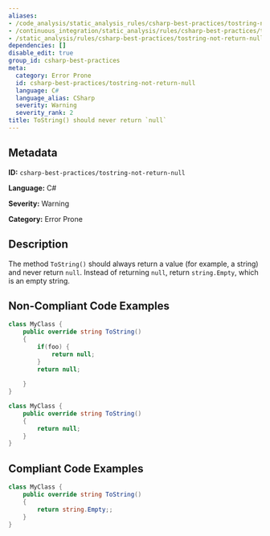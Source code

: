 ```yaml
---
aliases:
- /code_analysis/static_analysis_rules/csharp-best-practices/tostring-not-return-null
- /continuous_integration/static_analysis/rules/csharp-best-practices/tostring-not-return-null
- /static_analysis/rules/csharp-best-practices/tostring-not-return-null
dependencies: []
disable_edit: true
group_id: csharp-best-practices
meta:
  category: Error Prone
  id: csharp-best-practices/tostring-not-return-null
  language: C#
  language_alias: CSharp
  severity: Warning
  severity_rank: 2
title: ToString() should never return `null`
---
```

<!--  SOURCED FROM https://github.com/DataDog/datadog-static-analyzer-rule-docs -->


## Metadata
**ID:** `csharp-best-practices/tostring-not-return-null`

**Language:** C#

**Severity:** Warning

**Category:** Error Prone

## Description
The method `ToString()` should always return a value (for example, a string) and never return `null`. Instead of returning `null`, return `string.Empty`, which is an empty string.

## Non-Compliant Code Examples
```csharp
class MyClass {
    public override string ToString()
    {
        if(foo) {
            return null;
        }
        return null;
        
    }
}

```

```csharp
class MyClass {
    public override string ToString()
    {
        return null;
    }
}

```

## Compliant Code Examples
```csharp
class MyClass {
    public override string ToString()
    {
        return string.Empty;;    
    }
}

```
